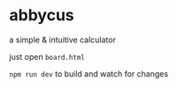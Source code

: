 # abbycus
a simple &amp; intuitive calculator

just open `board.html`

`npm run dev` to build and watch for changes
